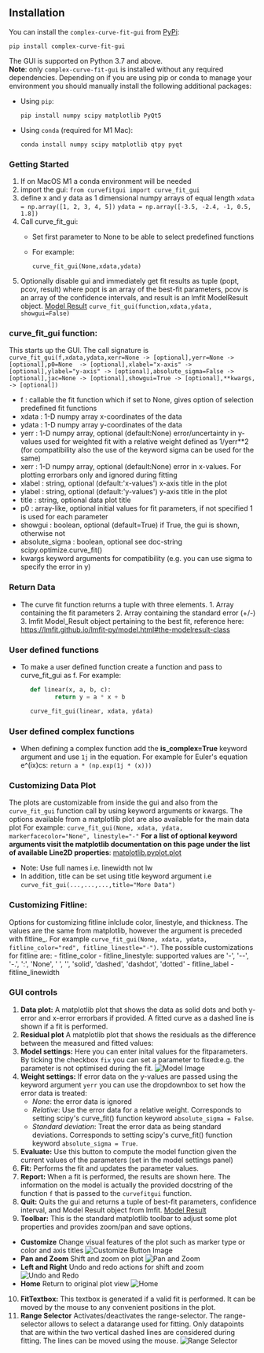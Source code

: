 <!--source /Users/kojo/opt/anaconda3/bin/activate
conda activate /Users/kojo/opt/anaconda3-->

## Installation

You can install the `complex-curve-fit-gui` from [PyPi](https://pypi.org/project/complex-curve-fit-gui/):

    pip install complex-curve-fit-gui

The GUI is supported on Python 3.7 and above.  
**Note**: only `complex-curve-fit-gui` is installed without any required dependencies. Depending on if you are using pip or conda to manage your environment you should manually install the following additional packages:  

- Using `pip`:

      pip install numpy scipy matplotlib PyQt5

- Using `conda` (required for M1 Mac):    

      conda install numpy scipy matplotlib qtpy pyqt

### Getting Started
1. If on MacOS M1 a conda environment will be needed
2. import the gui:
       `from curvefitgui import curve_fit_gui`
3. define x and y data as 1 dimensional numpy arrays of equal length
       `xdata = np.array([1, 2, 3, 4, 5])`
       `ydata = np.array([-3.5, -2.4, -1, 0.5, 1.8])`
4. Call curve_fit_gui:
    - Set first parameter to None to be able to select predefined functions
    - For example: 

       `curve_fit_gui(None,xdata,ydata)`
5. Optionally disable gui and immediately get fit results as tuple (popt, pcov, result) where popt is an array of the best-fit parameters, pcov is an array of the confidence intervals, and result is an lmfit ModelResult object. [Model Result](https://lmfit.github.io/lmfit-py/model.html#lmfit.model.ModelResult)
       `curve_fit_gui(function,xdata,ydata, showgui=False)`


### curve_fit_gui function:
This starts up the GUI. The call signature is `curve_fit_gui(f,xdata,ydata,xerr=None -> [optional],yerr=None -> [optional],p0=None  -> [optional],xlabel="x-axis" -> [optional],ylabel="y-axis" -> [optional],absolute_sigma=False -> [optional],jac=None -> [optional],showgui=True -> [optional],**kwargs, -> [optional])`
 - f : callable
        the fit function which if set to None, gives option of selection predefined fit functions
 -  xdata : 1-D numpy array
        x-coordinates of the data
 -  ydata : 1-D numpy array
        y-coordinates of the data
 -  yerr : 1-D numpy array, optional (default:None)
        error/uncertainty in y-values used for weighted fit
        with a relative weight defined as 1/yerr**2
        (for compatibility also the use of the keyword sigma can be used for the same)
 - xerr : 1-D numpy array, optional (default:None)
        error in x-values. For plotting errorbars only and ignored during fitting
 - xlabel : string, optional (default:'x-values')
        x-axis title in the plot
 - ylabel : string, optional (default:'y-values')
        y-axis title in the plot
 - title  : string, optional
        data plot title
 - p0 : array-like, optional
        initial values for fit parameters, if not specified 1 is used for each parameter
 - showgui : boolean, optional (default=True)
        if True, the gui is shown, otherwise not
 - absolute_sigma : boolean, optional
        see doc-string scipy.optimize.curve_fit()
 - kwargs
        keyword arguments for compatibility (e.g. you can use sigma to specify the error in y)

### Return Data
- The curve fit function returns a tuple with three elements.
       1. Array containing the fit parameters
       2. Array containing the standard error (+/-)
       3. lmfit Model_Result object pertaining to the best fit, reference here: https://lmfit.github.io/lmfit-py/model.html#the-modelresult-class

### User defined functions
 - To make a user defined function create a function and pass to curve_fit_gui as f. For example: 
 ```python
       def linear(x, a, b, c): 
              return y = a * x + b

       curve_fit_gui(linear, xdata, ydata)
```

### User defined complex functions
 - When defining a complex function add the **is_complex=True** keyword argument and use `1j` in the equation. For example for Euler's equation e^(ix)cs:
       `return a * (np.exp(1j * (x)))`


### Customizing Data Plot
The plots are customizable from inside the gui and also from the `curve_fit_gui` function call by using keyword arguments or kwargs. The options available from a matplotlib plot are also available for the main data plot
For example: `curve_fit_gui(None, xdata, ydata, markerfacecolor="None", linestyle="-"`
**For a list of optional keyword arguments visit the matplotlib documentation on this page under the list of available Line2D properties**: [matplotlib.pyplot.plot](https://matplotlib.org/stable/api/_as_gen/matplotlib.pyplot.plot.html)
 - Note: Use full names i.e. linewidth not lw
 - In addition, title can be set using title keyword argument i.e `curve_fit_gui(...,...,...,title="More Data")`

### Customizing Fitline:
Options for customizing fitline inlclude color, linestyle, and thickness. The values are the same from matplotlib, however the argument is preceded with fitline_. For example `curve_fit_gui(None, xdata, ydata, fitline_color="red", fitline_linestle="-")`. The possible customizations for fitline are:
    - fitline_color
    - fitline_linestyle: supported values are '-', '--', '-.', ':', 'None', ' ', '', 'solid', 'dashed', 'dashdot', 'dotted'
    - fitline_label
    - fitline_linewidth


### GUI controls
1. **Data plot:** A matplotlib plot that shows the data as solid dots and both y-error and x-error errorbars if provided. A fitted curve as a dashed line is shown if a fit is performed.
2. **Residual plot** A matplotlib plot that shows the residuals as the difference between the measured and fitted values:
3. **Model settings:** Here you can enter inital values for the fitparameters. By ticking the checkbox `fix` you can set a parameter to fixed:e.g. the parameter is not optimised during the fit.
 ![Model Image](images/model_scr.png)
4. **Weight settings:** If error data on the y-values are passed using the keyword argument `yerr` you can use the dropdownbox to set how the error data is treated:
    - *None*: the error data is ignored
    - *Relative*: Use the error data for a relative weight. Corresponds to setting scipy's curve_fit() function keyword `absolute_sigma = False`.
    - *Standard deviation*: Treat the error data as being standard deviations. Corresponds to setting scipy's curve_fit() function keyword `absolute_sigma = True`.
5. **Evaluate:** Use this button to compute the model function given the current values of the parameters (set in the model settings panel)
6. **Fit:** Performs the fit and updates the parameter values.
7. **Report:** When a fit is performed, the results are shown here. The information on the model is actually the provided docstring of the function `f` that is passed to the `curvefitgui` function.
8. **Quit:** Quits the gui and returns a tuple of best-fit parameters, confidence interval, and Model Result object from lmfit. [Model Result](https://lmfit.github.io/lmfit-py/model.html#lmfit.model.ModelResult)
9. **Toolbar:** This is the standard matplotlib toolbar to adjust some plot properties and provides zoom/pan and save options.
  - **Customize** Change visual features of the plot such as marker type or color and axis titles ![Customize Button Image](images/customize_scr.png)
  - **Pan and Zoom** Shift and zoom on plot ![Pan and Zoom](images/pan_zoom_scr.png)
  - **Left and Right** Undo and redo actions for shift and zoom ![Undo and Redo](images/arrows_scr.png)
  - **Home** Return to original plot view ![Home](images/home_scr.png)
10. **FitTextbox:** This textbox is generated if a valid fit is performed. It can be moved by the mouse to any convenient positions in the plot.
11. **Range Selector** Activates/deactivates the range-selector. The range-selector allows to select a datarange used for fitting. Only datapoints that are within the two vertical dashed lines are considered during fitting. The lines can be moved using the mouse.
![Range Selector](images/range_selector_scr.png)



<!-- To run program
`python3 curve.py"`

#### For someone looking to expand this code:
The _tools.py file is the main backend of this program. Here you will find the functionality of the the things seen on the front end.
At current state the program uses custom classes such as FitModel, FitData, FitParameter. These are parts left over from prior to integration with with lmfit model. They were left as they integrate better with the front end. However all the data from those classes can be accessed through the lmfit model. -->
